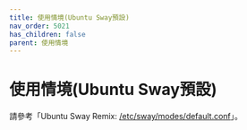 ```yaml
---
title: 使用情境(Ubuntu Sway預設)
nav_order: 5021
has_children: false
parent: 使用情境
---
```



# 使用情境(Ubuntu Sway預設)


請參考「Ubuntu Sway Remix: [/etc/sway/modes/default.conf](https://github.com/Ubuntu-Sway/ubuntusway-default-settings/blob/jammy/etc/sway/modes/default.conf)」。
